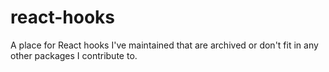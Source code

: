 # react-hooks
A place for React hooks I've maintained that are archived or don't fit in any other packages I contribute to.
